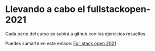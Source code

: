 # Llevando a cabo el fullstackopen-2021

Cada parte del curso se subirá a github con los ejercicios resueltos

Puedes sumarte en este enlace: [Full stack open 2021](https://fullstackopen.com/es/#course-contents)
